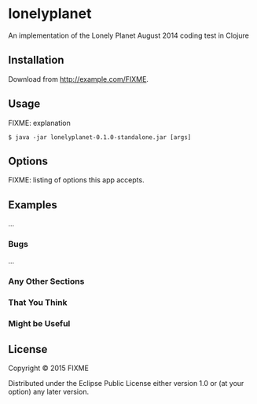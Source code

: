 # lonelyplanet

An implementation of the Lonely Planet August 2014 coding test in Clojure

## Installation

Download from http://example.com/FIXME.

## Usage

FIXME: explanation

    $ java -jar lonelyplanet-0.1.0-standalone.jar [args]

## Options

FIXME: listing of options this app accepts.

## Examples

...

### Bugs

...

### Any Other Sections
### That You Think
### Might be Useful

## License

Copyright © 2015 FIXME

Distributed under the Eclipse Public License either version 1.0 or (at
your option) any later version.
